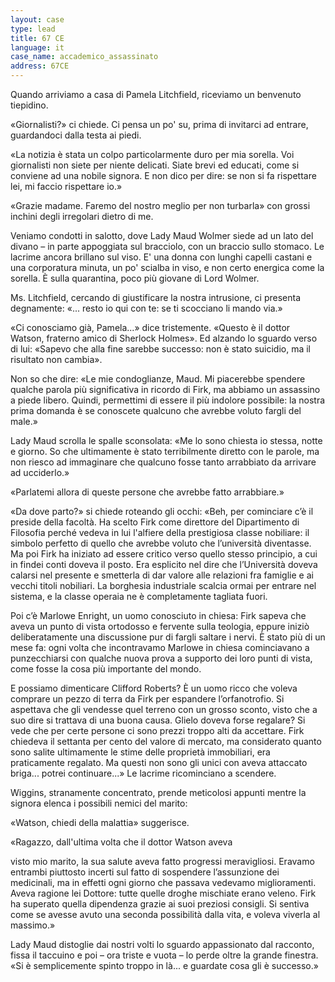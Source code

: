 ```yaml
---
layout: case
type: lead
title: 67 CE
language: it
case_name: accademico_assassinato
address: 67CE
---
```

Quando arriviamo a casa di Pamela Litchfield, riceviamo un benvenuto tiepidino.

«Giornalisti?» ci chiede. Ci pensa un po' su, prima di invitarci ad entrare, guardandoci dalla testa ai piedi.

«La notizia è stata un colpo particolarmente duro per mia sorella. Voi giornalisti non siete per niente delicati. Siate brevi ed educati, come si conviene ad una nobile signora. E non dico per dire: se non si fa rispettare lei, mi faccio rispettare io.»

«Grazie madame. Faremo del nostro meglio per non turbarla» con grossi inchini degli irregolari dietro di me.

Veniamo condotti in salotto, dove Lady Maud Wolmer siede ad un lato del divano – in parte appoggiata sul bracciolo, con un braccio sullo stomaco. Le lacrime ancora brillano sul viso. E' una donna con lunghi capelli castani e una corporatura minuta, un po' scialba in viso, e non certo energica come la sorella. È sulla quarantina, poco più giovane di Lord Wolmer.

Ms. Litchfield, cercando di giustificare la nostra intrusione, ci presenta degnamente: «... resto io qui con te: se ti scocciano li mando via.»

«Ci conosciamo già, Pamela...» dice tristemente. «Questo è il dottor Watson, fraterno amico di Sherlock Holmes». Ed alzando lo sguardo verso di lui: «Sapevo che alla fine sarebbe successo: non è stato suicidio, ma il risultato non cambia».

Non so che dire: «Le mie condoglianze, Maud. Mi piacerebbe spendere qualche parola più significativa in ricordo di Firk, ma abbiamo un assassino a piede libero. Quindi, permettimi di essere il più indolore possibile: la nostra prima domanda è se conoscete qualcuno che avrebbe voluto fargli del male.»

Lady Maud scrolla le spalle sconsolata: «Me lo sono chiesta io stessa, notte e giorno. So che ultimamente è stato terribilmente diretto con le parole, ma non riesco ad immaginare che qualcuno fosse tanto arrabbiato da arrivare ad ucciderlo.»

«Parlatemi allora di queste persone che avrebbe fatto arrabbiare.»

«Da dove parto?» si chiede roteando gli occhi: «Beh, per cominciare c’è il preside della facoltà. Ha scelto Firk come direttore del Dipartimento di Filosofia perché vedeva in lui l'alfiere della prestigiosa classe nobiliare: il simbolo perfetto di quello che avrebbe voluto che l’università diventasse. Ma poi Firk ha iniziato ad essere critico verso quello stesso principio, a cui in findei conti doveva il posto. Era esplicito nel dire che l’Università doveva calarsi nel presente e smetterla di dar valore alle relazioni fra famiglie e ai vecchi titoli nobiliari. La borghesia industriale scalcia ormai per entrare nel sistema, e la classe operaia ne è completamente tagliata fuori.

Poi c’è Marlowe Enright, un uomo conosciuto in chiesa: Firk sapeva che aveva un punto di vista ortodosso e fervente sulla teologia, eppure iniziò deliberatamente una discussione pur di fargli saltare i nervi. È stato più di un mese fa: ogni volta che incontravamo Marlowe in chiesa cominciavano a punzecchiarsi con qualche nuova prova a supporto dei loro punti di vista, come fosse la cosa più importante del mondo.

E possiamo dimenticare Clifford Roberts? È un uomo ricco che voleva comprare un pezzo di terra da Firk per espandere l’orfanotrofio. Si aspettava che gli vendesse quel terreno con un grosso sconto, visto che a suo dire si trattava di una buona causa. Glielo doveva forse regalare? Si vede che per certe persone ci sono prezzi troppo alti da accettare. Firk chiedeva il settanta per cento del valore di mercato, ma considerato quanto sono salite ultimamente le stime delle proprietà immobiliari, era praticamente regalato. Ma questi non sono gli unici con aveva attaccato briga... potrei continuare...» Le lacrime ricominciano a scendere.

Wiggins, stranamente concentrato, prende meticolosi appunti mentre la signora elenca i possibili nemici del marito:

«Watson, chiedi della malattia» suggerisce.

«Ragazzo, dall'ultima volta che il dottor Watson aveva

visto mio marito, la sua salute aveva fatto progressi meravigliosi. Eravamo entrambi piuttosto incerti sul fatto di sospendere l’assunzione dei medicinali, ma in effetti ogni giorno che passava vedevamo miglioramenti. Aveva ragione lei Dottore: tutte quelle droghe mischiate erano veleno. Firk ha superato quella dipendenza grazie ai suoi preziosi consigli. Si sentiva come se avesse avuto una seconda possibilità dalla vita, e voleva viverla al massimo.»

Lady Maud distoglie dai nostri volti lo sguardo appassionato dal racconto, fissa il taccuino e poi – ora triste e vuota – lo perde oltre la grande finestra. «Si è semplicemente spinto troppo in là... e guardate cosa gli è successo.»